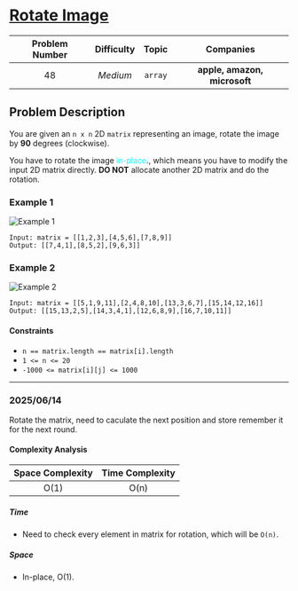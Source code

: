 # [Rotate Image](https://leetcode.com/problems/rotate-image/)

| Problem Number | Difficulty | Topic | Companies |
| :--: | :--: |:--:|:--:|
| 48  | *Medium*  | `array` | **apple, amazon, microsoft** |

## Problem Description

You are given an `n x n` 2D `matrix` representing an image, rotate the image by **90** degrees (clockwise).

You have to rotate the image <span style="color:Aqua">in-place</span>., which means you have to modify the input 2D matrix directly. **DO NOT** allocate another 2D matrix and do the rotation.

### Example 1

![Example 1](https://assets.leetcode.com/uploads/2020/08/28/mat1.jpg)

```text
Input: matrix = [[1,2,3],[4,5,6],[7,8,9]]
Output: [[7,4,1],[8,5,2],[9,6,3]]
```

### Example 2

![Example 2](https://assets.leetcode.com/uploads/2020/08/28/mat2.jpg)

```text
Input: matrix = [[5,1,9,11],[2,4,8,10],[13,3,6,7],[15,14,12,16]]
Output: [[15,13,2,5],[14,3,4,1],[12,6,8,9],[16,7,10,11]]
```

#### Constraints

- `n == matrix.length == matrix[i].length`
- `1 <= n <= 20`
- `-1000 <= matrix[i][j] <= 1000`

---

### 2025/06/14

Rotate the matrix, need to caculate the next position and store remember it for the next round.

#### Complexity Analysis

| Space Complexity | Time Complexity |
| :--: | :--: |
| O(1)  | O(n)|

##### Time

- Need to check every element in matrix for rotation, which will be `O(n)`.

##### Space

- In-place, O(1).
